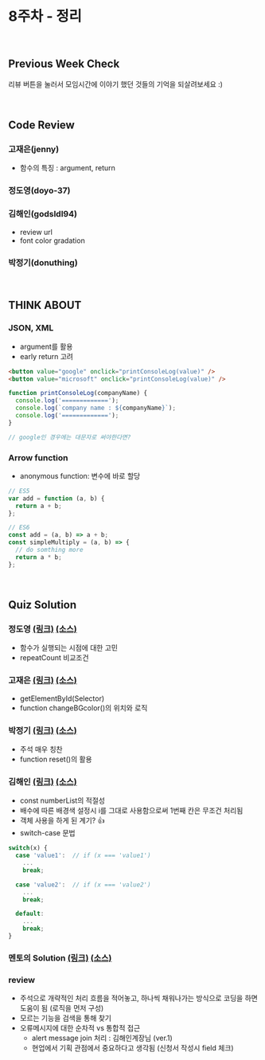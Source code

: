 # 8주차 - 정리

<br>

## Previous Week Check

리뷰 버튼을 눌러서 모임시간에 이야기 했던 것들의 기억을 되살려보세요 :)

<br>

## Code Review

### 고재은(jenny)

- 함수의 특징 : argument, return

### 정도영(doyo-37)

### 김해인(godsldl94)

- review url
- font color gradation

### 박정기(donuthing)

<br>

## THINK ABOUT

### JSON, XML

- argument를 활용
- early return 고려

```html
<button value="google" onclick="printConsoleLog(value)" />
<button value="microsoft" onclick="printConsoleLog(value)" />
```

```javascript
function printConsoleLog(companyName) {
  console.log('=============');
  console.log(`company name : ${companyName}`);
  console.log('=============');
}

// google인 경우에는 대문자로 써야한다면?
```

### Arrow function

- anonymous function: 변수에 바로 할당

```javascript
// ES5
var add = function (a, b) {
  return a + b;
};

// ES6
const add = (a, b) => a + b;
const simpleMultiply = (a, b) => {
  // do somthing more
  return a * b;
};
```

<br>

## Quiz Solution

### 정도영 [(링크)](https://luvandfree.github.io/javascript-study/review/doyo-37/w06_quiz/week06_Quiz.html) [(소스)](https://github.com/luvandfree/javascript-study/blob/main/review/doyo-37/w06_quiz/week06_Quiz.html)

- 함수가 실행되는 시점에 대한 고민
- repeatCount 비교조건

### 고재은 [(링크)](https://luvandfree.github.io/javascript-study/review/jenny/w06_quiz/jenny_quiz_solution.html) [(소스)](https://github.com/luvandfree/javascript-study/blob/main/review/jenny/w06_quiz/jenny_quiz_solution.html)

- getElementById(Selector)
- function changeBGcolor()의 위치와 로직

### 박정기 [(링크)](https://luvandfree.github.io/javascript-study/review/donuthing/w06_quiz/quiz_jk.html) [(소스)](https://github.com/luvandfree/javascript-study/blob/main/review/donuthing/w06_quiz/quiz_jk.html)

- 주석 매우 칭찬
- function reset()의 활용

### 김해인 [(링크)](https://luvandfree.github.io/javascript-study/review/godsldl94/w06_quiz/js_week6_quiz_2.html) [(소스)](https://github.com/luvandfree/javascript-study/blob/main/review/godsldl94/w06_quiz/js_week6_quiz_2.html)

- const numberList의 적절성
- 배수에 따른 배경색 설정시 i를 그대로 사용함으로써 1번째 칸은 무조건 처리됨
- 객체 사용을 하게 된 계기? 👍
- switch-case 문법

```javascript
switch(x) {
  case 'value1':  // if (x === 'value1')
    ...
    break;

  case 'value2':  // if (x === 'value2')
    ...
    break;

  default:
    ...
    break;
}
```

### 멘토의 Solution [(링크)](https://luvandfree.github.io/javascript-study/quiz/05_array_loop/quiz_05_solution.html) [(소스)](https://github.com/luvandfree/javascript-study/blob/main/quiz/05_array_loop/quiz_05_solution.html)

### review

- 주석으로 개략적인 처리 흐름을 적어놓고, 하나씩 채워나가는 방식으로 코딩을 하면 도움이 됨 (로직을 먼저 구성)
- 모르는 기능을 검색을 통해 찾기
- 오류메시지에 대한 순차적 vs 통합적 접근
  - alert message join 처리 : 김해인계장님 (ver.1)
  - 현업에서 기획 관점에서 중요하다고 생각됨 (신청서 작성시 field 체크)
